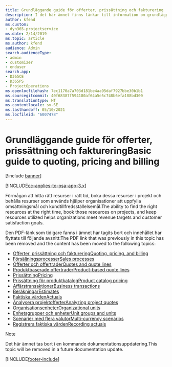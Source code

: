 ```yaml
---
title: Grundläggande guide för offerter, prissättning och fakturering
description: I det här ämnet finns länkar till information om grundläggande offerter, prissättning och fakturering i Project Service Automation.
author: kfend
ms.custom:
- dyn365-projectservice
ms.date: 2/14/2019
ms.topic: article
ms.author: kfend
audience: Admin
search.audienceType:
- admin
- customizer
- enduser
search.app:
- D365CE
- D365PS
- ProjectOperations
ms.openlocfilehash: 7ec1170a7a703d181be4aa95daf7927bbe30b1b1
ms.sourcegitcommit: 40f68387f594180af64a5e5c748b6efa188bd300
ms.translationtype: HT
ms.contentlocale: sv-SE
ms.lasthandoff: 05/10/2021
ms.locfileid: "6007478"
---
```

# <a name="basic-guide-to-quoting-pricing-and-billing"></a><span data-ttu-id="58913-103">Grundläggande guide för offerter, prissättning och fakturering</span><span class="sxs-lookup"><span data-stu-id="58913-103">Basic guide to quoting, pricing and billing</span></span>

[!include [banner](../../includes/psa-now-project-operations.md)]

[!INCLUDE[cc-applies-to-psa-app-3.x](../../includes/cc-applies-to-psa-app-3x.md)]

<span data-ttu-id="58913-104">Förmågan att hitta rätt resurser i rätt tid, boka dessa resurser i projekt och behålla resurser som används hjälper organisationer att uppfylla omsättningsmål och kundtillfredsställelsemål.</span><span class="sxs-lookup"><span data-stu-id="58913-104">The ability to find the right resources at the right time, book those resources on projects, and keep resources utilized helps organizations meet revenue targets and customer satisfaction goals.</span></span> 

<span data-ttu-id="58913-105">Den PDF-länk som tidigare fanns i ämnet har tagits bort och innehållet har flyttats till följande avsnitt:</span><span class="sxs-lookup"><span data-stu-id="58913-105">The PDF link that was previously in this topic has been removed and the content has been moved to the following topics:</span></span>

- [<span data-ttu-id="58913-106">Offerter, prissättning och fakturering</span><span class="sxs-lookup"><span data-stu-id="58913-106">Quoting, pricing, and billing</span></span>](../quote-bill-price.md)
- [<span data-ttu-id="58913-107">Försäljningsprocesser</span><span class="sxs-lookup"><span data-stu-id="58913-107">Sales processes</span></span>](../basic-sales-process.md)
- [<span data-ttu-id="58913-108">Offerter och offertrader</span><span class="sxs-lookup"><span data-stu-id="58913-108">Quotes and quote lines</span></span>](../basic-quote-lines.md)
- [<span data-ttu-id="58913-109">Produktbaserade offertrader</span><span class="sxs-lookup"><span data-stu-id="58913-109">Product-based quote lines</span></span>](../product-based-quote-lines.md)
- [<span data-ttu-id="58913-110">Prissättning</span><span class="sxs-lookup"><span data-stu-id="58913-110">Pricing</span></span>](../basic-pricing.md)
- [<span data-ttu-id="58913-111">Prissättning för produktkatalog</span><span class="sxs-lookup"><span data-stu-id="58913-111">Product catalog pricing</span></span>](../product-catalog-pricing.md)
- [<span data-ttu-id="58913-112">Affärstransaktioner</span><span class="sxs-lookup"><span data-stu-id="58913-112">Business transactions</span></span>](../basic-business-transactions.md)
- [<span data-ttu-id="58913-113">Beräkningar</span><span class="sxs-lookup"><span data-stu-id="58913-113">Estimates</span></span>](../estimates.md)
- [<span data-ttu-id="58913-114">Faktiska värden</span><span class="sxs-lookup"><span data-stu-id="58913-114">Actuals</span></span>](../actuals.md)
- [<span data-ttu-id="58913-115">Analysera projektofferter</span><span class="sxs-lookup"><span data-stu-id="58913-115">Analyzing project quotes</span></span>](../basic-analyzing-quotes.md)
- [<span data-ttu-id="58913-116">Organisationsenheter</span><span class="sxs-lookup"><span data-stu-id="58913-116">Organizational units</span></span>](../advanced-organizational.md)
- [<span data-ttu-id="58913-117">Enhetsgrupper och enheter</span><span class="sxs-lookup"><span data-stu-id="58913-117">Unit groups and units</span></span>](../advanced-units.md)
- [<span data-ttu-id="58913-118">Scenarier med flera valutor</span><span class="sxs-lookup"><span data-stu-id="58913-118">Multi-currency scenarios</span></span>](../advanced-currency.md)
- [<span data-ttu-id="58913-119">Registrera faktiska värden</span><span class="sxs-lookup"><span data-stu-id="58913-119">Recording actuals</span></span>](../advanced-actuals.md)

> [!NOTE]
> <span data-ttu-id="58913-120">Det här ämnet tas bort i en kommande dokumentationsuppdatering.</span><span class="sxs-lookup"><span data-stu-id="58913-120">This topic will be removed in a future documentation update.</span></span> 


[!INCLUDE[footer-include](../../includes/footer-banner.md)]
